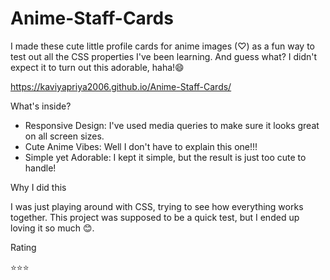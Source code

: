 # Anime-Staff-Cards

I made these cute little profile cards for anime images (♡) as a fun way to test out all the CSS properties I've been learning. And guess what? I didn't expect it to turn out this adorable, haha!😄

https://kaviyapriya2006.github.io/Anime-Staff-Cards/

What's inside?

* Responsive Design: I've used media queries to make sure it looks great on all screen sizes.
* Cute Anime Vibes: Well I don't have to explain this one!!!
* Simple yet Adorable: I kept it simple, but the result is just too cute to handle!

Why I did this

I was just playing around with CSS, trying to see how everything works together. This project was supposed to be a quick test, but I ended up loving it so much 😊.

Rating

⭐⭐⭐ 


